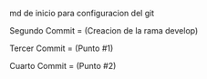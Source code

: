 md de inicio para configuracion del git

Segundo Commit = (Creacion de la rama develop)

Tercer Commit = (Punto #1)

Cuarto Commit = (Punto #2)